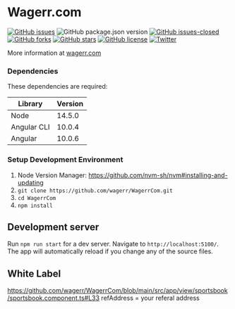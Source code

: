 Wagerr.com
=====================================

[![GitHub issues](https://img.shields.io/github/issues/wagerr/WagerrCom.svg)](https://github.com/wagerr/WagerrCom/issues)
![GitHub package.json version](https://img.shields.io/github/package-json/v/wagerr/WagerrCom)
[![GitHub issues-closed](https://img.shields.io/github/issues-closed/wagerr/WagerrCom.svg)](https://GitHub.com/wagerr/WagerrCom/issues?q=is%3Aissue+is%3Aclosed) 
[![GitHub forks](https://img.shields.io/github/forks/wagerr/WagerrCom.svg)](https://github.com/wagerr/WagerrCom/network) 
[![GitHub stars](https://img.shields.io/github/stars/wagerr/WagerrCom.svg)](https://github.com/wagerr/WagerrCom/stargazers) 
[![GitHub license](https://img.shields.io/github/license/wagerr/WagerrCom.svg)](https://github.com/wagerr/WagerrCom/blob/master/COPYING) 
[![Twitter](https://img.shields.io/twitter/url/http/github.com/wagerr/WagerrCom.svg?style=social)](https://twitter.com/intent/tweet?text=Wow:&url=http%3A%2F%2Fgithub.com%2Fwagerr%2FWagerrCom)

More information at [wagerr.com](http://www.wagerr.com/)

### Dependencies
These dependencies are required:

Library      | Version           
 ------------|--------------------
Node         |  14.5.0            
Angular CLI  |  10.0.4             
Angular      |  10.0.6

### Setup Development Environment

1. Node Version Manager: https://github.com/nvm-sh/nvm#installing-and-updating
2. `git clone https://github.com/wagerr/WagerrCom.git`
3. `cd WagerrCom`
4. `npm install`

## Development server

Run `npm run start` for a dev server. Navigate to `http://localhost:5100/`. The app will automatically reload if you change any of the source files.

## White Label

https://github.com/wagerr/WagerrCom/blob/main/src/app/view/sportsbook/sportsbook.component.ts#L33
refAddress = your referal address
